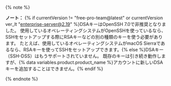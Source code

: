 {% note %}

**ノート：** {% if currentVersion != "free-pro-team@latest" or currentVersion ver_lt "enterprise-server@2.19" %}DSAキーはOpenSSH 7.0で非推奨となりました。 使用しているオペレーティングシステムがOpenSSHを使っているなら、SSHをセットアップする際にRSAキーなどの別の種類のキーを使う必要があります。 たとえば、使用しているオペレーティングシステムがmacOS Sierraであるなら、RSAキーを使ってSSHをセットアップできます。{% else %}DSAキー（SSH-DSS）はもうサポートされていません。 既存のキーは引き続き動作しますが、{% data variables.product.product_name %}アカウントに新しいDSAキーを追加することはできません。{% endif %}

{% endnote %}
